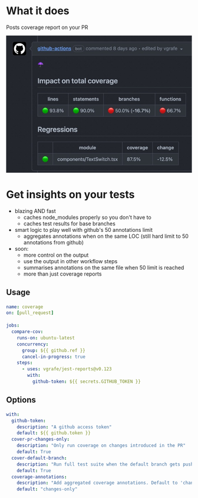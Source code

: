 # What it does

Posts coverage report on your PR

![](docs/screenshot0.jpeg)

# Get insights on your tests

- blazing AND fast
  - caches node_modules properly so you don't have to
  - caches test results for base branches
- smart logic to play well with github's 50 annotations limit
  - aggregates annotations when on the same LOC (still hard limit to 50 annotations from github)
- soon:
  - more control on the output
  - use the output in other workflow steps
  - summarises annotations on the same file when 50 limit is reached
  - more than just coverage reports

## Usage

```yml
name: coverage
on: [pull_request]

jobs:
  compare-cov:
    runs-on: ubuntu-latest
    concurrency:
      group: ${{ github.ref }}
      cancel-in-progress: true
    steps:
      - uses: vgrafe/jest-reports@v0.123
        with:
          github-token: ${{ secrets.GITHUB_TOKEN }}
```

## Options

```yml
with:
  github-token:
    description: "A github access token"
    default: ${{ github.token }}
  cover-pr-changes-only:
    description: "Only run coverage on changes introduced in the PR"
    default: True
  cover-default-branch:
    description: "Run full test suite when the default branch gets pushed. Will add a comment to the commit."
    default: True
  coverage-annotations:
    description: "Add aggregated coverage annotations. Default to 'changes-only'. Other values are 'none' and 'all'"
    default: "changes-only"
```
